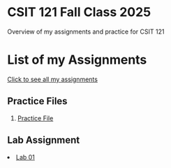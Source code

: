 # CSIT 121 Fall Class 2025
Overview of my assignments and practice for CSIT 121

<h1>List of my Assignments</h1>

<p><a href = "https://tyrannusexcle101.github.io/CSIT121/"> Click to see all my assignments </a></p>

<h2>Practice Files</h2>

<ol>
  <li><a href = "Practice/demo.html"> Practice File</a></li>
</ol>

<h2>Lab Assignment</h2>

</ol>
 <li><a href = "Lab01/aboutme.html" target="_blank">Lab 01 </la></li>
 </ol>
